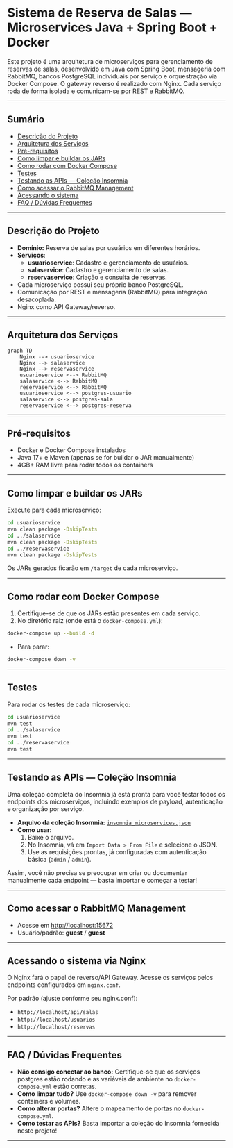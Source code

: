 # Sistema de Reserva de Salas — Microservices Java + Spring Boot + Docker

Este projeto é uma arquitetura de microserviços para gerenciamento de reservas de salas, desenvolvido em Java com Spring Boot, mensageria com RabbitMQ, bancos PostgreSQL individuais por serviço e orquestração via Docker Compose. O gateway reverso é realizado com Nginx. Cada serviço roda de forma isolada e comunicam-se por REST e RabbitMQ.

---

## Sumário

- [Descrição do Projeto](#descrição-do-projeto)
- [Arquitetura dos Serviços](#arquitetura-dos-serviços)
- [Pré-requisitos](#pré-requisitos)
- [Como limpar e buildar os JARs](#como-limpar-e-buildar-os-jars)
- [Como rodar com Docker Compose](#como-rodar-com-docker-compose)
- [Testes](#testes)
- [Testando as APIs — Coleção Insomnia](#testando-as-apis---coleção-insomnia)
- [Como acessar o RabbitMQ Management](#como-acessar-o-rabbitmq-management)
- [Acessando o sistema](#acessando-o-sistema)
- [FAQ / Dúvidas Frequentes](#faq--dúvidas-frequentes)

---

## Descrição do Projeto

- **Domínio:** Reserva de salas por usuários em diferentes horários.
- **Serviços**:
  - **usuarioservice**: Cadastro e gerenciamento de usuários.
  - **salaservice**: Cadastro e gerenciamento de salas.
  - **reservaservice**: Criação e consulta de reservas.
- Cada microserviço possui seu próprio banco PostgreSQL.
- Comunicação por REST e mensageria (RabbitMQ) para integração desacoplada.
- Nginx como API Gateway/reverso.

---

## Arquitetura dos Serviços

```mermaid
graph TD
    Nginx --> usuarioservice
    Nginx --> salaservice
    Nginx --> reservaservice
    usuarioservice <--> RabbitMQ
    salaservice <--> RabbitMQ
    reservaservice <--> RabbitMQ
    usuarioservice <--> postgres-usuario
    salaservice <--> postgres-sala
    reservaservice <--> postgres-reserva
```

---

## Pré-requisitos

- Docker e Docker Compose instalados
- Java 17+ e Maven (apenas se for buildar o JAR manualmente)
- 4GB+ RAM livre para rodar todos os containers

---

## Como limpar e buildar os JARs

Execute para cada microserviço:

```bash
cd usuarioservice
mvn clean package -DskipTests
cd ../salaservice
mvn clean package -DskipTests
cd ../reservaservice
mvn clean package -DskipTests
```

Os JARs gerados ficarão em `/target` de cada microserviço.

---

## Como rodar com Docker Compose

1. Certifique-se de que os JARs estão presentes em cada serviço.
2. No diretório raiz (onde está o `docker-compose.yml`):

```bash
docker-compose up --build -d
```

- Para parar:
```bash
docker-compose down -v
```

---

## Testes

Para rodar os testes de cada microserviço:

```bash
cd usuarioservice
mvn test
cd ../salaservice
mvn test
cd ../reservaservice
mvn test
```

---

## Testando as APIs — Coleção Insomnia

Uma coleção completa do Insomnia já está pronta para você testar todos os endpoints dos microserviços, incluindo exemplos de payload, autenticação e organização por serviço.

- **Arquivo da coleção Insomnia:** [`insomnia_microservices.json`](insomnia_microservices.json)
- **Como usar:**  
  1. Baixe o arquivo.
  2. No Insomnia, vá em `Import Data > From File` e selecione o JSON.
  3. Use as requisições prontas, já configuradas com autenticação básica (`admin` / `admin`).

Assim, você não precisa se preocupar em criar ou documentar manualmente cada endpoint — basta importar e começar a testar!

---

## Como acessar o RabbitMQ Management

- Acesse em [http://localhost:15672](http://localhost:15672)
- Usuário/padrão: **guest** / **guest**

---

## Acessando o sistema via Nginx

O Nginx fará o papel de reverso/API Gateway. Acesse os serviços pelos endpoints configurados em `nginx.conf`.

Por padrão (ajuste conforme seu nginx.conf):

- `http://localhost/api/salas`
- `http://localhost/usuarios`
- `http://localhost/reservas`

---

## FAQ / Dúvidas Frequentes

- **Não consigo conectar ao banco:** Certifique-se que os serviços postgres estão rodando e as variáveis de ambiente no `docker-compose.yml` estão corretas.
- **Como limpar tudo?** Use `docker-compose down -v` para remover containers e volumes.
- **Como alterar portas?** Altere o mapeamento de portas no `docker-compose.yml`.
- **Como testar as APIs?** Basta importar a coleção do Insomnia fornecida neste projeto!

---